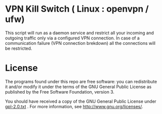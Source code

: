 # VPN Kill Switch ( Linux : openvpn / ufw)
This script will run as a daemon service and restrict all your incoming and outgoing traffic only via a configured VPN connection. In case of a communication failure (VPN connection brekdown) all the connections will be restricted.

# License
The programs found under this repo are free software: you can redistribute it and/or modify it under the terms of the GNU General Public License as published by the Free Software Foundation, version 3.

You should have received a copy of the GNU General Public License under [gpl-2.0.txt](https://github.com/compilable/Bash-Tools/blob/master/gpl-2.0.txt) . For more information, see <http://www.gnu.org/licenses/>.
